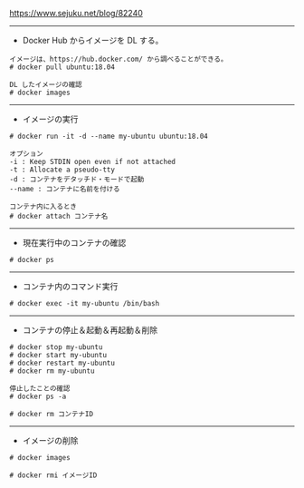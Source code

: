 https://www.sejuku.net/blog/82240

---
* Docker Hub からイメージを DL する。
```
イメージは、https://hub.docker.com/ から調べることができる。
# docker pull ubuntu:18.04

DL したイメージの確認
# docker images
```

---
* イメージの実行
```
# docker run -it -d --name my-ubuntu ubuntu:18.04

オプション
-i : Keep STDIN open even if not attached
-t : Allocate a pseudo-tty
-d : コンテナをデタッチド・モードで起動
--name : コンテナに名前を付ける

コンテナ内に入るとき
# docker attach コンテナ名
```

---
* 現在実行中のコンテナの確認
```
# docker ps
```

---
* コンテナ内のコマンド実行
```
# docker exec -it my-ubuntu /bin/bash
```

---
* コンテナの停止＆起動＆再起動＆削除
```
# docker stop my-ubuntu
# docker start my-ubuntu
# docker restart my-ubuntu
# docker rm my-ubuntu

停止したことの確認
# docker ps -a

# docker rm コンテナID
```

---
* イメージの削除
```
# docker images

# docker rmi イメージID
```
